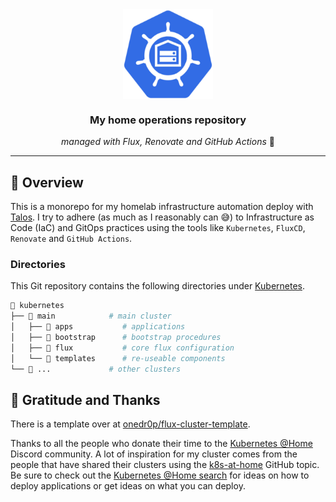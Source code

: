 <div align="center">
  <img src="https://raw.githubusercontent.com/aedot/home-ops/main/docs/assets/logo.png" align="center" width="144px" height="144px"/>
  <h3> My home operations repository </h3>
  <i>managed with Flux, Renovate and GitHub Actions</i> 🤖
</div>

---

## 📖 Overview

This is a monorepo for my homelab infrastructure automation deploy with [Talos](https://www.talos.dev). I try to adhere (as much as I reasonably can 😅) to Infrastructure as Code (IaC) and GitOps practices using the tools like `Kubernetes`, `FluxCD`, `Renovate` and `GitHub Actions`.

### Directories

This Git repository contains the following directories under [Kubernetes](./kubernetes/).

```sh
📁 kubernetes
├── 📁 main            # main cluster
│   ├── 📁 apps           # applications
│   ├── 📁 bootstrap      # bootstrap procedures
│   ├── 📁 flux           # core flux configuration
│   └── 📁 templates      # re-useable components
└── 📁 ...             # other clusters
```

## 🤝 Gratitude and Thanks

There is a template over at [onedr0p/flux-cluster-template](https://github.com/onedr0p/flux-cluster-template).

Thanks to all the people who donate their time to the [Kubernetes @Home](https://discord.gg/k8s-at-home) Discord community. A lot of inspiration for my cluster comes from the people that have shared their clusters using the [k8s-at-home](https://github.com/topics/k8s-at-home) GitHub topic. Be sure to check out the [Kubernetes @Home search](https://nanne.dev/k8s-at-home-search/) for ideas on how to deploy applications or get ideas on what you can deploy.


